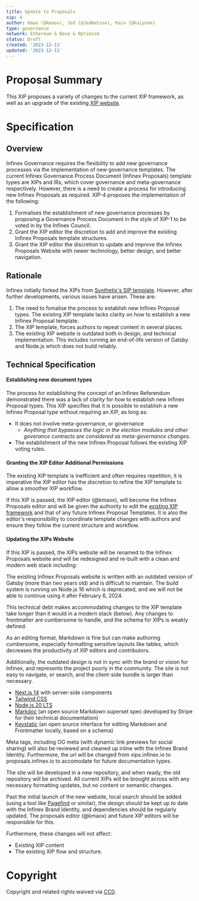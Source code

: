 ```yaml
---
title: Update to Proposals
xip: 4
author: kmao (@kmaox), Jed (@JedWatson), Kain (@kaiynne)
type: governance
network: Ethereum & Base & Optimism
status: Draft
created: '2023-12-11'
updated: '2023-12-11'
---
```

# Proposal Summary

This XIP proposes a variety of changes to the current XIP framework, as well as an upgrade of the existing [XIP website](https://xips.infinex.io/all-xip/).

# Specification

## Overview

Infinex Governance requires the flexibility to add new governance processes via the implementation of new governance templates. The current Infinex Governance Process Document (Infinex Proposals) template types are XIPs and IRs, which cover governance and meta-governance respectively. However, there is a need to create a process for introducing new Infinex Proposals as required.  XIP-4 proposes the implementation of the following:

1. Formalises the establishment of new governance processes by proposing a Governance Process Document in the style of XIP-1 to be voted in by the Infinex Council.
1. Grant the XIP editor the discretion to add and improve the existing Infinex Proposals template structures.
1. Grant the XIP editor the discretion to update and improve the Infinex Proposals Website with newer technology, better design, and better navigation.

## Rationale

Infinex initially forked the XIPs from [Synthetix's SIP template](https://sips.synthetix.io/sips/sip-1/). However, after further developments, various issues have arisen. These are:

1. The need to fomalise the process to establish new Infinex Proposal types. The existing XIP template lacks clarity on how to establish a new Infinex Proposal template.
1. The XIP template, forces authors to repeat content in several places.
1. The existing XIP website is outdated both in design, and technical implementation. This includes running an end-of-life version of Gatsby and Node.js which does not build reliably.

## Technical Specification

#### Establishing new document types

The process for establishing the concept of an Infinex Referendum demonstrated there was a lack of clarity for how to establish new Infinex Proposal types. This XIP specifies that it is possible to establish a new Infinex Proposal type without requiring an XIP, as long as:

- It does not involve meta-governance, or governance
  - *Anything that bypasses the logic in the election modules and other goverance contracts are considered as meta-governance changes.*
- The establishment of the new Infinex Proposal follows the existing XIP voting rules.

#### Granting the XIP Editor Additional Permissions

The existing XIP template is inefficient and often requires repetition, it is imperative the XIP editor has the discretion to refine the XIP template to allow a smoother XIP workflow.

If this XIP is passed, the XIP editor (@kmaox), will become the Infinex Proposals editor and will be given the authority to edit the [existing XIP framework](https://xips.infinex.io/xips/xip-1/) and that of any future Infinex Proposal Templates. It is also the editor's responsibility to coordinate template changes with authors and ensure they follow the current structure and workflow.

#### Updating the XIPs Website

If this XIP is passed, the XIPs website will be renamed to the Infinex Proposals website and will be redesigned and re-built with a clean and modern web stack including:

The existing Infinex Proposals website is written with an outdated version of Gatsby (more than two years old) and is difficult to maintain. The build system is running on Node.js 16 which is deprecated, and we will not be able to continue using it after February 6, 2024.

This technical debt makes accommodating changes to the XIP template take longer than it would in a modern stack (below). Any changes to frontmatter are cumbersome to handle, and the schema for XIPs is weakly defined.

As an editing format, Markdown is fine but can make authoring cumbersome, especially formatting sensitive layouts like tables, which decreases the productivity of XIP editors and contributors.

Additionally, the outdated design is not in sync with the brand or vision for Infinex, and represents the project poorly in the community. The site is not easy to navigate, or search, and the client-side bundle is larger than necessary.

- [Next.js 14](https://github.com/bakaoh/sip_automerger) with server-side components
- [Tailwind CSS](https://tailwindcss.com/)
- [Node.js 20 LTS](https://nodejs.org/en)
- [Markdoc](https://markdoc.dev/) (an open source Markdown superset spec developed by Stripe for their technical documentation)
- [Keystatic](https://keystatic.com/) (an open source interface for editing Markdown and Frontmatter locally, based on a schema)

Meta tags, including OG meta (with dynamic link previews for social sharing) will also be reviewed and cleaned up inline with the Infinex Brand Identity. Furthermore, the url will be changed from xips.infinex.io to proposals.infinex.io to accomodate for future documentation types.

The site will be developed in a new repository, and when ready, the old repository will be archived. All current XIPs will be brought across with any necessary formatting updates, but no content or semantic changes.

Past the initial launch of the new website, local search should be added (using a tool like [Pagefind](https://pagefind.app/) or similar), the design should be kept up to date with the Infinex Brand Identity, and dependencies should be regularly updated. The proposals editor (@kmaox) and future XIP editors will be responsible for this.

Furthermore, these changes will not affect:

- Existing XIP content
- The existing XIP flow and structure.

# Copyright

Copyright and related rights waived via [CC0](https://creativecommons.org/publicdomain/zero/1.0/).
